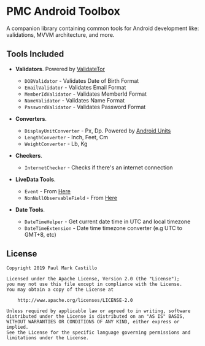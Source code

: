 # PMC Android Toolbox

A companion library containing common tools for Android development like: validations, MVVM architecture, and more.


## Tools Included

* __Validators__. Powered by [ValidateTor](https://github.com/nisrulz/validatetor)

    * `DOBValidator` - Validates Date of Birth Format
    * `EmailValidator` - Validates Email Format
    * `MemberIdValidator` - Validates MemberId Format
    * `NameValidator` - Validates Name Format
    * `PasswordValidator` - Validates Password Format

* __Converters__.

    * `DisplayUnitConverter` - Px, Dp. Powered by [Android Units](https://github.com/kevelbreh/androidunits)
    * `LengthConverter` - Inch, Feet, Cm
    * `WeightConverter` - Lb, Kg

* __Checkers__.

    * `InternetChecker` - Checks if there's an internet connection

* __LiveData Tools__.

    * `Event` - From [Here](https://github.com/google/iosched/blob/master/shared/src/main/java/com/google/samples/apps/iosched/shared/result/Event.kt)
    * `NonNullObservableField` - From [Here](https://medium.com/meesho-tech/non-null-observablefield-in-kotlin-bd72d31ab54f)
    
* __Date Tools__.
    
    * `DateTimeHelper` - Get current date time in UTC and local timezone
    * `DateTimeExtension` - Date time timezone converter (e.g UTC to GMT+8, etc)


## License

```
Copyright 2019 Paul Mark Castillo

Licensed under the Apache License, Version 2.0 (the "License");
you may not use this file except in compliance with the License.
You may obtain a copy of the License at

    http://www.apache.org/licenses/LICENSE-2.0

Unless required by applicable law or agreed to in writing, software
distributed under the License is distributed on an "AS IS" BASIS,
WITHOUT WARRANTIES OR CONDITIONS OF ANY KIND, either express or implied.
See the License for the specific language governing permissions and
limitations under the License.
```